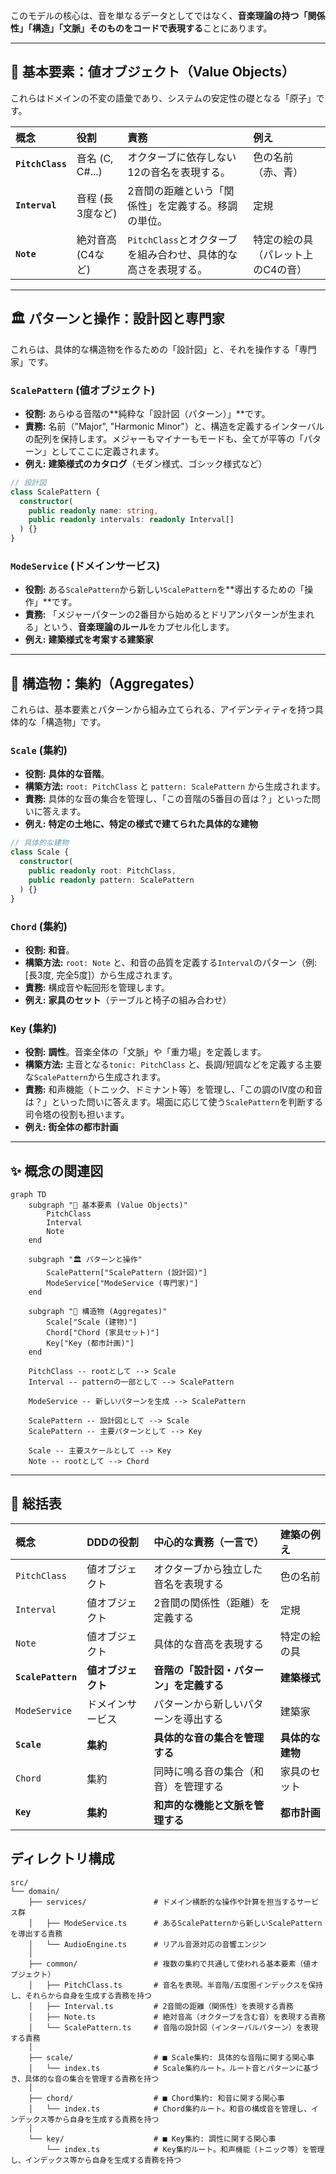 このモデルの核心は、音を単なるデータとしてではなく、**音楽理論の持つ「関係性」「構造」「文脈」そのものをコードで表現する**ことにあります。

---

## 💎 基本要素：値オブジェクト（Value Objects）

これらはドメインの不変の語彙であり、システムの安定性の礎となる「原子」です。

| 概念             | 役割              | 責務                                                           | 例え                               |
| :--------------- | :---------------- | :------------------------------------------------------------- | :--------------------------------- |
| **`PitchClass`** | 音名 (C, C\#...)  | オクターブに依存しない12の音名を表現する。                     | 色の名前（赤、青）                 |
| **`Interval`**   | 音程 (長3度など)  | 2音間の距離という「関係性」を定義する。移調の単位。            | 定規                               |
| **`Note`**       | 絶対音高 (C4など) | `PitchClass`とオクターブを組み合わせ、具体的な高さを表現する。 | 特定の絵の具（パレット上のC4の音） |

---

## 🏛️ パターンと操作：設計図と専門家

これらは、具体的な構造物を作るための「設計図」と、それを操作する「専門家」です。

### `ScalePattern` (値オブジェクト)

- **役割:** あらゆる音階の\*\*純粋な「設計図（パターン）」\*\*です。
- **責務:** 名前（"Major", "Harmonic Minor"）と、構造を定義するインターバルの配列を保持します。メジャーもマイナーもモードも、全てが平等の「パターン」としてここに定義されます。
- **例え:** **建築様式のカタログ**（モダン様式、ゴシック様式など）

<!-- end list -->

```typescript
// 設計図
class ScalePattern {
  constructor(
    public readonly name: string,
    public readonly intervals: readonly Interval[]
  ) {}
}
```

### `ModeService` (ドメインサービス)

- **役割:** ある`ScalePattern`から新しい`ScalePattern`を\*\*導出するための「操作」\*\*です。
- **責務:** 「メジャーパターンの2番目から始めるとドリアンパターンが生まれる」という、**音楽理論のルール**をカプセル化します。
- **例え:** **建築様式を考案する建築家**

---

## 🧱 構造物：集約（Aggregates）

これらは、基本要素とパターンから組み立てられる、アイデンティティを持つ具体的な「構造物」です。

### `Scale` (集約)

- **役割:** **具体的な音階**。
- **構築方法:** `root: PitchClass` と `pattern: ScalePattern` から生成されます。
- **責務:** 具体的な音の集合を管理し、「この音階の5番目の音は？」といった問いに答えます。
- **例え:** **特定の土地に、特定の様式で建てられた具体的な建物**

<!-- end list -->

```typescript
// 具体的な建物
class Scale {
  constructor(
    public readonly root: PitchClass,
    public readonly pattern: ScalePattern
  ) {}
}
```

### `Chord` (集約)

- **役割:** **和音**。
- **構築方法:** `root: Note` と、和音の品質を定義する`Interval`のパターン（例: [長3度, 完全5度]）から生成されます。
- **責務:** 構成音や転回形を管理します。
- **例え:** **家具のセット**（テーブルと椅子の組み合わせ）

### `Key` (集約)

- **役割:** **調性**。音楽全体の「文脈」や「重力場」を定義します。
- **構築方法:** 主音となる`tonic: PitchClass` と、長調/短調などを定義する主要な`ScalePattern`から生成されます。
- **責務:** 和声機能（トニック、ドミナント等）を管理し、「この調のIV度の和音は？」といった問いに答えます。場面に応じて使う`ScalePattern`を判断する司令塔の役割も担います。
- **例え:** **街全体の都市計画**

---

## ✨ 概念の関連図

```mermaid
graph TD
    subgraph "💎 基本要素 (Value Objects)"
        PitchClass
        Interval
        Note
    end

    subgraph "🏛️ パターンと操作"
        ScalePattern["ScalePattern (設計図)"]
        ModeService["ModeService (専門家)"]
    end

    subgraph "🧱 構造物 (Aggregates)"
        Scale["Scale (建物)"]
        Chord["Chord (家具セット)"]
        Key["Key (都市計画)"]
    end

    PitchClass -- rootとして --> Scale
    Interval -- patternの一部として --> ScalePattern

    ModeService -- 新しいパターンを生成 --> ScalePattern

    ScalePattern -- 設計図として --> Scale
    ScalePattern -- 主要パターンとして --> Key

    Scale -- 主要スケールとして --> Key
    Note -- rootとして --> Chord
```

---

## 📖 総括表

| 概念               | DDDの役割          | 中心的な責務（一言で）                   | 建築の例え       |
| :----------------- | :----------------- | :--------------------------------------- | :--------------- |
| `PitchClass`       | 値オブジェクト     | オクターブから独立した音名を表現する     | 色の名前         |
| `Interval`         | 値オブジェクト     | 2音間の関係性（距離）を定義する          | 定規             |
| `Note`             | 値オブジェクト     | 具体的な音高を表現する                   | 特定の絵の具     |
| **`ScalePattern`** | **値オブジェクト** | **音階の「設計図・パターン」を定義する** | **建築様式**     |
| `ModeService`      | ドメインサービス   | パターンから新しいパターンを導出する     | 建築家           |
| **`Scale`**        | **集約**           | **具体的な音の集合を管理する**           | **具体的な建物** |
| `Chord`            | 集約               | 同時に鳴る音の集合（和音）を管理する     | 家具のセット     |
| **`Key`**          | **集約**           | **和声的な機能と文脈を管理する**         | **都市計画**     |

## ディレクトリ構成

```
src/
└── domain/
    ├── services/               # ドメイン横断的な操作や計算を担当するサービス群
    │   ├── ModeService.ts      # あるScalePatternから新しいScalePatternを導出する責務
    │   └── AudioEngine.ts      # リアル音源対応の音響エンジン
    │
    ├── common/                 # 複数の集約で共通して使われる基本要素（値オブジェクト）
    │   ├── PitchClass.ts       # 音名を表現。半音階/五度圏インデックスを保持し、それらから自身を生成する責務を持つ
    │   ├── Interval.ts         # 2音間の距離（関係性）を表現する責務
    │   ├── Note.ts             # 絶対音高（オクターブを含む音）を表現する責務
    │   └── ScalePattern.ts     # 音階の設計図（インターバルパターン）を表現する責務
    │
    ├── scale/                  # ■ Scale集約: 具体的な音階に関する関心事
    │   └── index.ts            # Scale集約ルート。ルート音とパターンに基づき、具体的な音の集合を管理する責務を持つ
    │
    ├── chord/                  # ■ Chord集約: 和音に関する関心事
    │   └── index.ts            # Chord集約ルート。和音の構成音を管理し、インデックス等から自身を生成する責務を持つ
    │
    └── key/                    # ■ Key集約: 調性に関する関心事
        └── index.ts            # Key集約ルート。和声機能（トニック等）を管理し、インデックス等から自身を生成する責務を持つ
```

